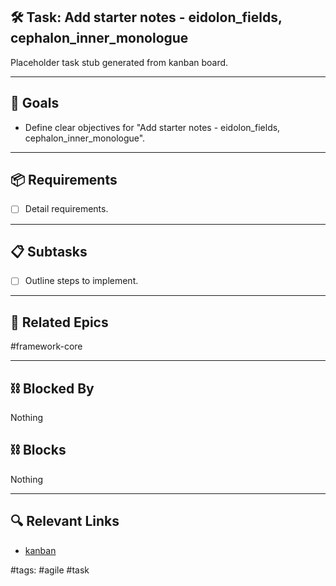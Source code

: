 ## 🛠️ Task: Add starter notes - eidolon_fields, cephalon_inner_monologue

Placeholder task stub generated from kanban board.

---

## 🎯 Goals

- Define clear objectives for "Add starter notes - eidolon_fields, cephalon_inner_monologue".

---

## 📦 Requirements

- [ ] Detail requirements.

---

## 📋 Subtasks

- [ ] Outline steps to implement.

---

## 🔗 Related Epics

#framework-core

---

## ⛓️ Blocked By

Nothing

## ⛓️ Blocks

Nothing

---

## 🔍 Relevant Links

- [kanban](../boards/kanban.md)

#tags: #agile #task
